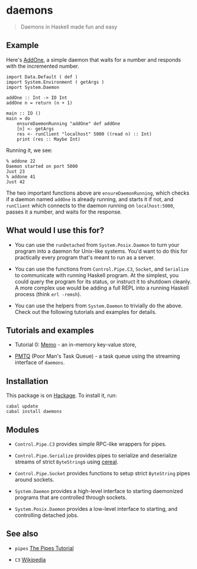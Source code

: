 daemons
=======

> Daemons in Haskell made fun and easy

Example
-------

Here's
[AddOne](https://github.com/scvalex/daemons/blob/master/AddOne.hs), a
simple daemon that waits for a number and responds with the
incremented number.

    import Data.Default ( def )
    import System.Environment ( getArgs )
    import System.Daemon

    addOne :: Int -> IO Int
    addOne n = return (n + 1)

    main :: IO ()
    main = do
        ensureDaemonRunning "addOne" def addOne
        [n] <- getArgs
        res <- runClient "localhost" 5000 ((read n) :: Int)
        print (res :: Maybe Int)

Running it, we see:

    % addone 22
    Daemon started on port 5000
    Just 23
    % addone 41
    Just 42

The two important functions above are `ensureDaemonRunning`, which
checks if a daemon named `addOne` is already running, and starts it if
not, and `runClient` which connects to the daemon running on
`localhost:5000`, passes it a number, and waits for the response.

What would I use this for?
--------------------------

 - You can use the `runDetached` from `System.Posix.Daemon` to turn
   your program into a daemon for Unix-like systems.  You'd want to do
   this for practically every program that's meant to run as a server.

 - You can use the functions from `Control.Pipe.C3`, `Socket`, and
   `Serialize` to communicate with running Haskell program.  At the
   simplest, you could query the program for its status, or instruct
   it to shutdown cleanly.  A more complex use would be adding a full
   REPL into a running Haskell process (think `erl -remsh`).

 - You can use the helpers from `System.Daemon` to trivially do the
   above.  Check out the following tutorials and examples for details.

Tutorials and examples
----------------------

 - Tutorial 0:
[Memo](https://github.com/scvalex/daemons/blob/master/examples/Memo.md) - an
in-memory key-value store,

 - [PMTQ](https://github.com/scvalex/daemons/blob/master/examples/PMTQ.hs)
(Poor Man's Task Queue) - a task queue using the streaming interface
of `daemons`.

Installation
------------

This package is on
[Hackage](http://hackage.haskell.org/package/daemons).  To install
it, run:

    cabal update
    cabal install daemons

Modules
-------

 - `Control.Pipe.C3` provides simple RPC-like wrappers for pipes.

 - `Control.Pipe.Serialize` provides pipes to serialize and
   deserialize streams of strict `ByteString`s using
   [cereal](http://hackage.haskell.org/package/cereal).

 - `Control.Pipe.Socket` provides functions to setup strict
   `ByteString` pipes around sockets.

 - `System.Daemon` provides a high-level interface to starting
   daemonized programs that are controlled through sockets.

 - `System.Posix.Daemon` provides a low-level interface to starting,
   and controlling detached jobs.

See also
--------

 - `pipes` [The Pipes Tutorial](http://hackage.haskell.org/packages/archive/pipes/latest/doc/html/Control-Pipe-Tutorial.html)

 - `C3` [Wikipedia](https://en.wikipedia.org/wiki/Command,_control,_and_communications#Command.2C_control_and_communications)
